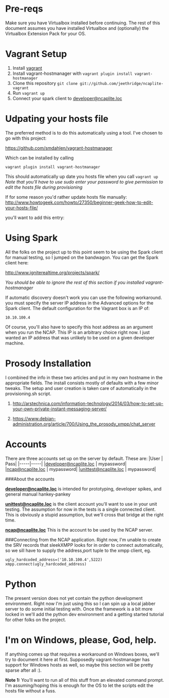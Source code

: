Pre-reqs
======
Make sure you have Virtualbox installed before continuing.
The rest of this document assumes you have installed
Virtualbox and (optionally) the Virtualbox Extension Pack
for your OS.


Vagrant Setup
=======
1. Install [vagrant](http://www.vagrantup.com/)
2. Install vagrant-hostmanager with ```vagrant plugin install vagrant-hostmanager```
2. Clone this repository `git clone git://github.com/jeethridge/ncaplite-vagrant`
3. Run `vagrant up`
4. Connect your spark client to developer@ncaplite.loc


Udpating your hosts file
======
The preferred method is to do this automatically using a tool. I've chosen to go with this project:

https://github.com/smdahlen/vagrant-hostmanager

Which can be installed by calling

```
vagrant plugin install vagrant-hostmanager
```

This should automatically up date you hosts file when you call ```vagrant up```
*Note that you'll have to use sudo enter your password to give permission to edit the
hosts file during provisioning*

If for some reason you'd rather update hosts file manually:
http://www.howtogeek.com/howto/27350/beginner-geek-how-to-edit-your-hosts-file/

you'll want to add this entry:



Using Spark
======
All the folks on the project up to this point seem to be using the Spark client
for manual testing, so I jumped on the bandwagon. You can get the Spark client here:

http://www.igniterealtime.org/projects/spark/

*You should be able to ignore the rest of this section if you installed
vagrant-hostmanager*

If automatic discovery doesn't work you can use the following workaround.
you must specify the server IP address in the Advanced options for the Spark client.
The default configuration for the Vagrant box is an IP of:

```
10.10.100.4
```

Of course, you'll also have to specify this host address as an argument
when you run the NCAP.
This IP is an arbitrary choice right now.
I just wanted an IP address that was unlikely to be used on a given developer machine.


Prosody Installation
======
I combined the info in these two articles and put in my own hostname
in the appropriate fields. The install consists mostly of defaults with a few
minor tweaks. The setup and user creation is taken care of automatically
in the provisioning.sh script.

1. http://arstechnica.com/information-technology/2014/03/how-to-set-up-your-own-private-instant-messaging-server/

2. https://www.debian-administration.org/article/700/Using_the_prosody_xmpp/chat_server

Accounts
======
There are three accounts set up on the server by default. These are:
|User | Pass|
|-----|-----|
|developer@ncaplite.loc | mypassword|
|ncap@ncaplite.loc      | mypassword|
|unittest@ncaplite.loc  | mypassword|

###About the accounts

**developer@ncaplite.loc** is intended for prototyping, developer spikes, and general manual hankey-pankey

**unittest@ncaplite.loc** is the client account you'll want to use in your unit testing. The assumption for now in the tests is a single connected client. This is obviously a stupid assumption, but we'll cross that bridge at the right time.  

**ncap@ncaplite.loc** This is the account to be used by the NCAP server.

###Connecting from the NCAP application.
Right now, I'm unable to create the SRV records that sleekXMPP looks
for in order to connect automatically, so we sill have to supply the
address,port tuple to the xmpp client, eg.

```
ugly_hardcoded_address=('10.10.100.4',5222)
xmpp.connect(ugly_hardcoded_address)
```

Python
======
The present version does not yet contain the python development environment.
Right now I'm just using this so I can spin up a local jabber server to
do some initial testing with. Once the framework is a bit more locked in
we'll add the python dev environment and a getting started tutorial for
other folks on the project.


I'm on Windows, please, God, help.
======
If anything comes up that requires a workaround on Windows boxes, we'll try to
document it here at first. Supposedly vagrant-hostmanager has support for Windows hosts as well, so maybe this section will
be pretty sparse after all :).

**Note 1:** You'll want to run all of this stuff from an elevated command prompt.
I'm assuming/hoping this is enough for the OS to let the scripts edit the hosts
file without a fuss.
